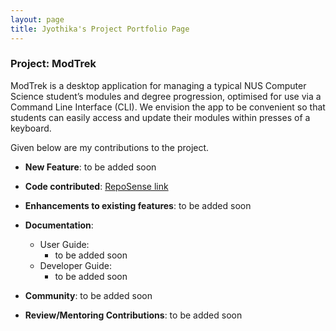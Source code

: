 ```yaml
---
layout: page
title: Jyothika's Project Portfolio Page
---
```


### Project: ModTrek

ModTrek is a desktop application for managing a typical NUS Computer Science student’s modules and degree progression, optimised for use via a Command Line Interface (CLI). We envision the app to be convenient so that students can easily access and update their modules within presses of a keyboard.

Given below are my contributions to the project.

* **New Feature**: to be added soon

* **Code contributed**: [RepoSense link](https://nus-cs2103-ay2223s2.github.io/tp-dashboard/?search=cjyothika&breakdown=true)

* **Enhancements to existing features**:
  to be added soon

* **Documentation**:
    * User Guide:
        * to be added soon
    * Developer Guide:
        * to be added soon

* **Community**:
  to be added soon

* **Review/Mentoring Contributions**:
to be added soon
